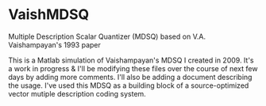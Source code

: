 # VaishMDSQ
Multiple Description Scalar Quantizer (MDSQ) based on V.A. Vaishampayan's 1993 paper

This is a Matlab simulation of Vaishampayan's MDSQ I created in 2009. It's a work in progress & I'll be modifying these files over the course of next few days by adding more comments. I'll also be adding a document describing the usage. I've used this MDSQ as a building block of a source-optimized vector mutiple description coding system.

